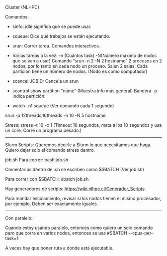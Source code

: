 Cluster (NLHPC)

Comandos:

* sinfo: idle significa que se puede usar.
* squeue: Dice qué trabajos se están ejecutando. 
* srun: Correr tarea. Comandos interactivos.
* Varias tareas a la vez: -n (Cuántos task) -N(Número máximo de nodos que se van a usar)
Comando "srun -n 2 -N 2 hostname" 2 procesos en 2 nodos, por lo tanto en cada nodo un proceso. Salen 2 salas. 
Cada partición tiene un número de nodos. (Nodo es como computador)
* scancel JOBID: Cancela un srun
* scontrol show partition "name" (Muestra info más general)
Bandera -p indica partición: 

* watch -n1 squeue (Ver comando cada 1 segundo)

srun -p 12threads,16threads -n 10 -N 5 hostname



Stress: 
stress -t 10 -c 1
(Timeout 10 segundos, mata a los 10 segundos y usa un core. Corre un programa pesado.)



*********************************
Slurm Scripts: Queremos decirle a Slurm lo que necesitamos que haga. 
Quiero dejar solo el comando stress dentro.

job.sh
Para correr: bash job.sh

Comentarios dentro de .sh se escriben como $SBATCH (Ver job.sh)

Para correr con $SBATCH:
sbatch job.sh


Hay generadores de scripts: https://wiki.nlhpc.cl/Generador_Scripts


Para mandar escalamiento, revisar si los nodos tienen el mismo procesador, por ejemplo. Deben ser exactamente iguales. 

************************************************
Con paralelo:

Cuando estoy usando paralelo, entonces como quiero un solo comando pero que corra en varios nodos, entonces se usa #SBATCH --cpus-per-task=1

A veces hay que poner ruta a donde está ejecutable. 